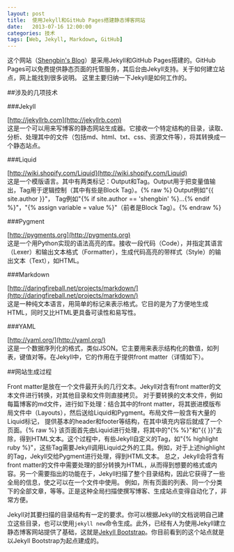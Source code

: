 ```yaml
---
layout: post
title:  使用Jekyll和GitHub Pages搭建静态博客网站
date:   2013-07-16 12:00:00
categories: 技术
tags: [Web, Jekyll, Markdown, GitHub]
---
```


这个网站（[Shengbin's Blog](http://blog.shengbin.me)）是采用Jekyll和GitHub Pages搭建的。GitHub Pages可以免费提供静态页面的托管服务，其后台由Jekyll支持。关于如何建立站点，网上能找到很多说明。
这里主要归纳一下Jekyll是如何工作的。

<!--more-->

##涉及的几项技术

###Jekyll

[http://jekyllrb.com](http://jekyllrb.com)  
这是一个可以用来写博客的静态网站生成器。它接收一个特定结构的目录，读取、分析、处理其中的文件（包括md、html、txt、css、资源文件等），将其转换成一个静态站点。

###Liquid
  
[http://wiki.shopify.com/Liquid](http://wiki.shopify.com/Liquid)  
这是一个模版语言。其中有两类标记：Output和Tag。Output用于把变量值输出，Tag用于逻辑控制（其中有些是Block Tag）。{% raw %} Output例如"{{ site.author }}"，
Tag例如"{% if site.author == 'shengbin' %}...{% endif %}"，"{% assign variable = value %}"（前者是Block Tag）。{% endraw %}

###Pygment
  
[http://pygments.org](http://pygments.org)  
这是一个用Python实现的语法高亮的库。接收一段代码（Code），并指定其语言（Lexer）和输出文本格式（Formatter），生成代码高亮的带样式（Style）的输出文本（Text），如HTML。

###Markdown
 
[http://daringfireball.net/projects/markdown/](http://daringfireball.net/projects/markdown/)  
这是一种纯文本语言，用简单的标记来表示格式。它目的是为了方便地生成HTML，同时又比HTML更具备可读性和易写性。

###YAML

[http://yaml.org/](http://yaml.org/)  
这是一个数据序列化的格式，类似JSON。它主要用来表示结构化的数值，如列表，键值对等。在Jekyll中，它的作用在于提供front matter（详情如下）。

##网站生成过程

Front matter是放在一个文件最开头的几行文本。Jekyll对含有front matter的文本文件进行转换，对其他目录和文件则直接拷贝。
对于要转换的文本文件，例如每篇博客的md文件，进行如下处理：结合其中的front matter，将其嵌进模版布局文件中（Layouts），然后送给Liquid和Pygment。布局文件一般含有大量的Liquid标记，
提供基本的header和footer等结构，在其中填充内容后就成了一个页面。{% raw %} 该页面首先由Liquid进行处理，将其中的"{% %}"和"{{ }}"去除，得到HTML文本。这个过程中，有些Jekyll自定义的Tag，如"{% highlight ruby %}"，这些Tag需要Jekyll调用Liquid之外的工具。例如，对于上述highlight的Tag，Jekyll交给Pygment进行处理，得到HTML文本。
总之，Jekyll会将含有front matter的文件中需要处理的部分转换为HTML，从而得到想要的格式或内容。另一个需要指出的功能在于，Jekyll扫描了整个目录结构，因此它获得了一些全局的信息，使之可以在一个文件中使用。
例如，所有页面的列表、同一个分类下的全部文章，等等。正是这种全局扫描使撰写博客、生成站点变得自动化了，非常方便。

Jekyll对其要扫描的目录结构有一定的要求。你可以根据Jekyll的文档说明自己建立这些目录，也可以使用`jekyll new`命令生成。此外，已经有人为使用Jekyll建立静态博客网站提供了基础，这就是[Jekyll Bootstrap](http://jekyllbootstrap.com)。你目前看到的这个站点就是以Jekyll Bootstrap为起点建成的。
